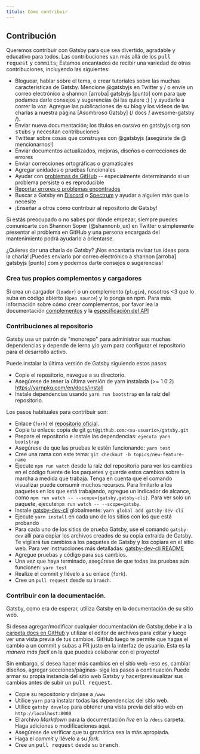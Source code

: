 ```yaml
---
título: Cómo contribuir
---
```


## Contribución

Queremos contribuir con Gatsby para que sea divertido, agradable y educativo para todos. Las contribuciones van más allá de los <tt>pull request</tt> y <tt>commits</tt>; Estamos encantados de recibir una variedad de otras contribuciones, incluyendo las siguientes:

- Bloguear, hablar sobre el tema, o crear tutoriales sobre las muchas caracteristicas de Gatsby. Mencione @gatsbyjs en Twitter y / o envíe un correo electrónico a shannon [arroba] gatsbyjs [punto] com para que podamos darle consejos y sugerencias (si las quiere :) ) y ayudarle a correr la voz. Agregue las publicaciones de su blog y los videos de las charlas a nuestra página [Asombroso Gatsby] (/ docs / awesome-gatsby /).
- Enviar nueva documentación; los títulos en _cursiva_ en gatsbyjs.org son <tt>stubs</tt> y necesitan contribuciones
- Twittear sobre cosas que construyes con @gatsbyjs (asegúrate de @ mencionarnos!)
- Enviar documentos actualizados, mejoras, diseños o correcciones de errores
- Enviar correcciones ortográficas o gramaticales
- Agregar unidades o pruebas funcionales
- Ayudar con [problemas de GitHub](https://github.com/gatsbyjs/gatsby/issues) -- especialmente determinando si un problema persiste o es reproducible
- [Reportar errores o problemas encontrados](/docs/how-to-file-an-issue/)
- Buscar a Gatsby en [Discord](https://discordapp.com/invite/jUFVxtB) o [Spectrum](https://spectrum.chat/gatsby-js) y ayudar a alguien más que lo necesite
- ¡Enseñar a otros cómo contribuir al repositorio de Gatsby!

Si estás preocupado o no sabes por dónde empezar, siempre puedes comunicarte con Shannon Soper (@shannonb_ux) en Twitter o simplemente presentar el problema en GitHub y una persona encargada del mantenimiento podrá ayudarlo a orientarse.

¿Quieres dar una charla de Gatsby? ¡Nos encantaría revisar tus ideas para la charla! ¡Puedes enviarlo por correo electrónico a shannon [arroba] gatsbyjs [punto] com y podemos darte consejos o sugerencias!

### Crea tus propios complementos y cargadores

Si crea un cargador (`loader`) o un complemento (`plugin`), nosotros <3 que lo suba en código abierto (`Open source`) y lo ponga en npm. Para más información sobre cómo crear complementos, por favor lea la documentación [complementos](https://github.com/gatsbyjs/gatsby/blob/master/docs/plugins) y la [especificación del API](https://github.com/gatsbyjs/gatsby/blob/master/docs/api-specification)

### Contribuciones al repositorio

Gatsby usa un patrón de "monorepo" para administrar sus muchas dependencias y depende de
lerna y/o yarn para configurar el repositorio para el desarrollo activo.

Puede instalar la última versión de Gatsby siguiendo estos pasos:

- Copie el repositorio, navegue a su directorio.
- Asegúrese de tener la última versión de yarn instalada (>= 1.0.2)
  https://yarnpkg.com/en/docs/install
- Instale dependencias usando `yarn run bootstrap` en la raíz del repositorio.

Los pasos habituales para contribuir son:

- Enlace (`fork`) el [repositorio oficial](https://github.com/gatsbyjs/gatsby).
- Copie tu enlace: copia de git `git@github.com:<su-usuario>/gatsby.git`
- Prepare el repositorio e instale las dependencias: `ejecuta yarn bootstrap`
- Asegúrese de que las pruebas le estén funcionando: `yarn test`
- Cree una rama con este tema: `git checkout -b topics/new-feature-name`
- Ejecute `npm run watch` desde la raíz del repositorio para ver los cambios en el código fuente de los paquetes y guarde estos cambios sobre la marcha a medida que trabaja. Tenga en cuenta que el comando visualizar puede consumir muchos recursos. Para limitarlo a los paquetes en los que está trabajando, agregue un indicador de alcance, como `npm run watch -- --scope={gatsby,gatsby-cli}`. Para ver solo un paquete, ejecute`npm run watch -- --scope=gatsby`.
- Instale [gatsby-dev-cli](/packages/gatsby-dev-cli/) globalmente: `yarn global add gatsby-dev-cli`
- Ejecute `yarn install` en cada uno de los sitios con los que está probando
- Para cada uno de los sitios de prueba Gatsby, use el comando `gatsby-dev` allí para copiar
  los archivos creados de su copia extraida de Gatsby. Te vigilará tus cambios
  a los paquetes de Gatsby y los copiara en el sitio web. Para ver instrucciones más detalladas:
  [gatsby-dev-cli README](/packages/gatsby-dev-cli/)
- Agregue pruebas y código para sus cambios.
- Una vez que haya terminado, asegúrese de que todas las pruebas aún funcionen: `yarn test`
- Realize el commit y llévelo a su enlace (`fork`).
- Cree un `pull request` desde su `branch`.

### Contribuir con la documentación.

Gatsby, como era de esperar, utiliza Gatsby en la documentación de su sitio web.

Si desea agregar/modificar cualquier documentación de Gatsby,debe ir a la
[carpeta docs en GitHub](https://github.com/gatsbyjs/gatsby/tree/master/docs) y utilizar el editor de archivos para editar y luego ver una vista previa de tus cambios. GitHub luego te permite
que hagas el cambio a un commit y subas a PR justo en la interfaz de usuario. Esta es la _manera más facil_
en la que puedes colaborar con el proyecto!

Sin embargo, si desea hacer más cambios en el sitio web -eso es, cambiar
diseños, agregar secciones/páginas- siga los pasos a continuación.Puede armar su
propia instancia del sitio web Gatsby y hacer/previsualizar sus cambios antes de subir un <tt>pull request</tt>.

- Copie su repositorio y diríjase a `/www`
- Utilice `yarn` para instalar todas las dependencias del sitio web.
- Utilice `gatsby develop` para obtener una vista previa del sitio web en `http://localhost:8000`
- El archivo _Markdown_ para la documentación _live_ en la `/docs` carpeta. Haga
  adiciones o modificaciones aquí.
- Asegúrese de verificar que tu gramática sea la más apropiada.
- Haga el _commit_ y llévelo a su _fork_.
- Cree un <tt>pull request</tt> desde su <tt>branch</tt>.
